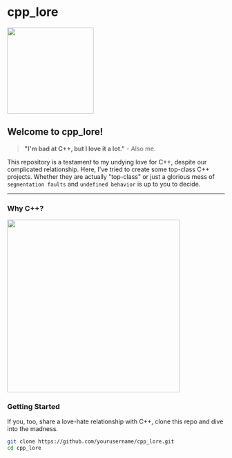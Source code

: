 # cpp_lore

<img src="https://upload.wikimedia.org/wikipedia/commons/1/18/ISO_C%2B%2B_Logo.svg" width="200" />

## Welcome to cpp_lore!

> **"I'm bad at C++, but I love it a lot."** - Also me.

This repository is a testament to my undying love for C++, despite our complicated relationship. Here, I've tried to create some top-class C++ projects. Whether they are actually "top-class" or just a glorious mess of `segmentation faults` and `undefined behavior` is up to you to decide.

---

### Why C++?

<img src="https://preview.redd.it/sz2ze92n2ae61.png?width=960&crop=smart&auto=webp&s=c84d0988c2e3d243a7e8d1dfe42b57e2f44cd5a9" width="400" />

### Getting Started

If you, too, share a love-hate relationship with C++, clone this repo and dive into the madness.

```sh
git clone https://github.com/yourusername/cpp_lore.git
cd cpp_lore
